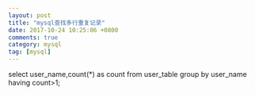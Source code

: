 ```yaml
---
layout: post
title: "mysql查找多行重复记录"
date: 2017-10-24 10:25:06 +0800
comments: true
category: mysql
tag: [mysql]
---
```


select user_name,count(*) as count from user_table group by user_name having count>1; 

 

